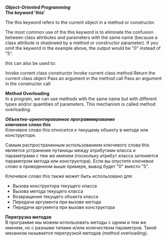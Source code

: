 ***Object-Oriented Programming***  
**The keyword 'this'**  

The this keyword refers to the current object in a method or constructor.

The most common use of the this keyword is to eliminate the confusion between class attributes and parameters with the same name (because a class attribute is shadowed by a method or constructor parameter). If you omit the keyword in the example above, the output would be "0" instead of "5".

this can also be used to:

Invoke current class constructor
Invoke current class method
Return the current class object
Pass an argument in the method call
Pass an argument in the constructor call

**Method Overloading**  
In a program, we can use methods with the same name but with different types and/or quantities of parameters. This mechanism is called method overloading.



***Объектно-ориентированное программирование***  
**ключевое слово this**  
Ключевое слово this относится к текущему объекту в методе или конструкторе.

Самым распространенным использованием ключевого слова this является устранение путаницы между атрибутами класса и параметрами с тем же именем (поскольку атрибут класса затеняется параметром метода или конструктора). Если вы опустите ключевое слово в приведенном выше примере, вывод будет "0" вместо "5".

Ключевое слово this также может быть использовано для:

- Вызова конструктора текущего класса
- Вызова метода текущего класса
- Возвращения текущего объекта класса
- Передачи аргумента при вызове метода
- Передачи аргумента при вызове конструктора
  
**Перегрузка методов**  
В программе мы можем использовать методы с одним и тем же именем, но с разными типами и/или количеством параметров. Такой механизм называется перегрузкой методов (method overloading).